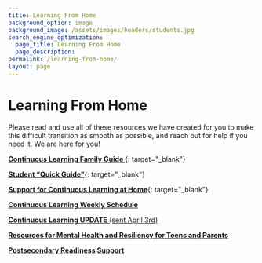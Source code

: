```yaml
---
title: Learning From Home
background_option: image
background_image: /assets/images/headers/students.jpg
search_engine_optimization:
  page_title: Learning From Home
  page_description:
permalink: /learning-from-home/
layout: page
---
```


# Learning From Home

Please read and use all of these resources we have created for you to make this difficult transition as smooth as possible, and reach out for help if you need it. We are here for you\!

[**Continuous Learning Family Guide&nbsp;**](https://drive.google.com/open?id=1lyWSSwwEdNhnmgMhjV1Rq9S_nlaDVHTy){: target="_blank"}

[**Student “Quick Guide”**](https://drive.google.com/open?id=1yAzb4_dKSXlZD76b54ZBpW8hXGuZo-cF){: target="_blank"}

[**Support for Continuous Learning at Home**](https://drive.google.com/open?id=1J5JxZ36yjfBN2vNUcV-Xt0VMtOhkDBUC){: target="_blank"}

[**Continuous Learning Weekly Schedule**](https://drive.google.com/open?id=1X3BvW8NHL8CIX1-A-rpUrp2OFZq4QGOr)

[**Continuous Learning UPDATE**&nbsp;(sent April 3rd)](https://drive.google.com/open?id=1gMmN7n6Pz3ItHyeuBIw3FT20v64XtHsk)

[**Resources for Mental Health and Resiliency for Teens and Parents**](https://docs.google.com/presentation/d/1xaExw9RTWT85kurmMY48gGnxgPtBIN_tjDMGbAZLLrI/edit?ts=5e8f890c#slide=id.g831ef6869f_0_14)

[**Postsecondary Readiness Support**](https://docs.google.com/document/d/1M9w5O2o1Q2g2bUBQ-qSSqFF7IBhEx3lofnB_rKmw_bU/edit)
